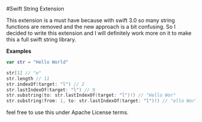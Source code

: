 #Swift String Extension



This extension is a must have because with swift 3.0 so many string functions are removed and the new approach is a bit confusing. So I decided to write this extension and I will definitely work more on it to make this a full swift string library.

<b>Examples</b>
```swift
var str = "Hello World"

str[1] // "e"
str.length // 11
str.indexOf(target: "l") // 2
str.lastIndexOf(target: "l") // 9
str.substring(to: str.lastIndexOf(target: "l")!) // "Hello Wor"
str.substring(from: 1, to: str.lastIndexOf(target: "l")!) // "ello Wor"

```

feel free to use this under Apache License terms.

